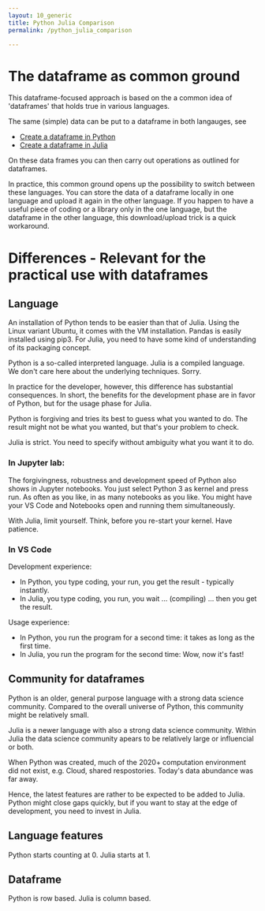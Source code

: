 ```yaml
---
layout: 10_generic
title: Python Julia Comparison
permalink: /python_julia_comparison

---
```


# The dataframe as common ground

This dataframe-focused approach is based on the a common idea of 'dataframes' that holds true in various languages. 

The same (simple) data can be put to a dataframe in both langauges, see
- [Create a dataframe in Python](pandas_createDF)
- [Create a dataframe in Julia](julia_createDF)

On these data frames you can then carry out operations as outlined for dataframes.

In practice, this common ground opens up the possibility to switch between these languages.
You can store the data of a dataframe locally in one language and upload it again in the other language. If you happen to have a useful piece of coding or a library only in the one language, but the dataframe in the other language, this download/upload trick is a quick workaround.


# Differences - Relevant for the practical use with dataframes

## Language

An installation of Python tends to be easier than that of Julia. Using the Linux variant Ubuntu, it comes with the VM installation. Pandas is easily installed using pip3. For Julia, you need to have some kind of understanding of its packaging concept.

Python is a so-called interpreted language. Julia is a compiled language. 
We don't care here about the underlying techniques. Sorry. 

In practice for the developer, however, this difference has substantial consequences. In short, the benefits for the development phase are in favor of Python, but for the usage phase for Julia.

Python is forgiving and tries its best to guess what you wanted to do. The result might not be what you wanted, but that's your problem to check.

Julia is strict. You need to specify without ambiguity what you want it to do. 


### In Jupyter lab:

The forgivingness, robustness and development speed of Python also shows in Jupyter notebooks. You just select Python 3 as kernel and press run. As often as you like, in as many notebooks as you like. You might have your VS Code and Notebooks open and running them simultaneously.

With Julia, limit yourself. Think, before you re-start your kernel. Have patience.


### In VS Code

Development experience:
- In Python, you type coding, your run, you get the result - typically instantly.
- In Julia, you type coding, you run, you wait ... (compiling) ... then you get the result.

Usage experience:
- In Python, you run the program for a second time: it takes as long as the first time.
- In Julia, you run the program for the second time: Wow, now it's fast!


## Community for dataframes

Python is an older, general purpose language with a strong data science community. Compared to the overall universe of Python, this community might be relatively small.

Julia is a newer language with also a strong data science community. Within Julia the data science community apears to be relatively large or influencial or both.

When Python was created, much of the 2020+ computation environment did not exist, e.g. Cloud, shared respostories. Today's data abundance was far away. 

Hence, the latest features are rather to be expected to be added to Julia. Python might close gaps quickly, but if you want to stay at the edge of development, you need to invest in Julia. 


## Language features

Python starts counting at 0. Julia starts at 1. 



## Dataframe

Python is row based. Julia is column based.





